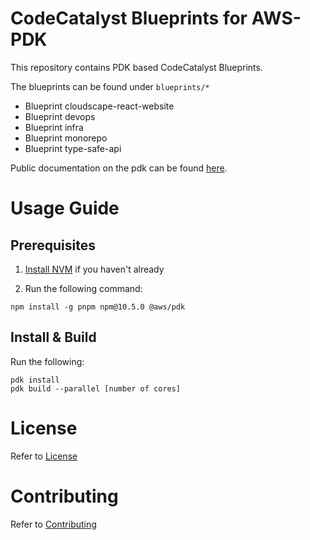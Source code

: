 # CodeCatalyst Blueprints for AWS-PDK

This repository contains PDK based CodeCatalyst Blueprints.

The blueprints can be found under `blueprints/*`
- Blueprint cloudscape-react-website
- Blueprint devops
- Blueprint infra
- Blueprint monorepo
- Blueprint type-safe-api

Public documentation on the pdk can be found [here](https://aws.github.io/aws-pdk/).

# Usage Guide

## Prerequisites

1. [Install NVM](https://github.com/nvm-sh/nvm#installing-and-updating) if you haven't already

2. Run the following command:
```
npm install -g pnpm npm@10.5.0 @aws/pdk
```

## Install & Build

Run the following:

```
pdk install
pdk build --parallel [number of cores]
```

# License

Refer to [License](./LICENSE)

# Contributing

Refer to [Contributing](CONTRIBUTING.md)